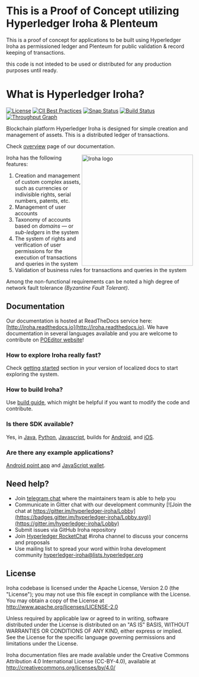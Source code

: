 # This is a Proof of Concept utilizing Hyperledger Iroha & Plenteum

This is a proof of concept for applications to be built using Hyperledger Iroha as permissioned ledger and Plenteum for public validation & record keeping of transactions.

this code is not inteded to be used or distributed for any production purposes until ready.

# What is Hyperledger Iroha?

[![License](https://img.shields.io/badge/License-Apache%202.0-blue.svg)](https://opensource.org/licenses/Apache-2.0)
[![CII Best Practices](https://bestpractices.coreinfrastructure.org/projects/960/badge)](https://bestpractices.coreinfrastructure.org/projects/960)
[![Snap Status](https://build.snapcraft.io/badge/hyperledger/iroha.svg)](https://build.snapcraft.io/user/hyperledger/iroha)
[![Build Status](https://jenkins.soramitsu.co.jp/buildStatus/icon?job=iroha/iroha-hyperledger/master)](https://jenkins.soramitsu.co.jp/job/iroha/job/iroha-hyperledger/job/master/)
[![Throughput Graph](https://graphs.waffle.io/hyperledger/iroha/throughput.svg)](https://waffle.io/hyperledger/iroha/metrics/throughput)

Blockchain platform Hyperledger Iroha is designed for simple creation and management of assets. This is a distributed ledger of transactions.

Check [overview](http://iroha.readthedocs.io/en/latest/overview.html) page of our documentation.

<img height="300px" src="docs/image_assets/Iroha_3_sm.png"
 alt="Iroha logo" title="Iroha" align="right" />

Iroha has the following features:
1. Creation and management of custom complex assets, such as currencies or indivisible rights, serial numbers, patents, etc.
2. Management of user accounts
3. Taxonomy of accounts based on _domains_ — or _sub-ledgers_ in the system
4. The system of rights and verification of user permissions for the execution of transactions and queries in the system
5. Validation of business rules for transactions and queries in the system

Among the non-functional requirements can be noted a high degree of network fault tolerance _(Byzantine Fault Tolerant)_.

## Documentation

Our documentation is hosted at ReadTheDocs service here: [http://iroha.readthedocs.io](http://iroha.readthedocs.io).
We have documentation in several languages available and you are welcome to contribute on [POEditor website](https://poeditor.com/join/project/SFpZw7o33o)!

### How to explore Iroha really fast?

Check [getting started](http://iroha.readthedocs.io/en/latest/getting_started/) section in your version of localized docs to start exploring the system.

### How to build Iroha?

Use [build guide](http://iroha.readthedocs.io/en/latest/guides/build.html), which might be helpful if you want to modify the code and contribute.

### Is there SDK available?

Yes, in [Java](http://iroha.readthedocs.io/en/latest/guides/libraries/java.html), [Python](http://iroha.readthedocs.io/en/latest/guides/libraries/python.html), [Javascript](http://iroha.readthedocs.io/en/latest/guides/libraries/nodejs.html), builds for [Android](http://iroha.readthedocs.io/en/latest/guides/libraries/android.html), and [iOS](http://iroha.readthedocs.io/en/latest/guides/libraries/swift_ios.html).

### Are there any example applications?

[Android point app](https://github.com/hyperledger/iroha-android/tree/master/iroha-android-sample) and [JavaScript wallet](https://github.com/soramitsu/iroha-wallet-js).

## Need help?

* Join [telegram chat](https://t.me/hyperledgeriroha) where the maintainers team is able to help you
* Communicate in Gitter chat with our development community [![Join the chat at https://gitter.im/hyperledger-iroha/Lobby](https://badges.gitter.im/hyperledger-iroha/Lobby.svg)](https://gitter.im/hyperledger-iroha/Lobby)
* Submit issues via GitHub Iroha repository
* Join [Hyperledger RocketChat](https://chat.hyperledger.org) #iroha channel to discuss your concerns and proposals
* Use mailing list to spread your word within Iroha development community [hyperledger-iroha@lists.hyperledger.org](mailto:hyperledger-iroha@lists.hyperledger.org)

## License

Iroha codebase is licensed under the Apache License,
Version 2.0 (the "License"); you may not use this file except
in compliance with the License. You may obtain a copy of the
License at http://www.apache.org/licenses/LICENSE-2.0

Unless required by applicable law or agreed to in writing, software
distributed under the License is distributed on an "AS IS" BASIS,
WITHOUT WARRANTIES OR CONDITIONS OF ANY KIND, either express or implied.
See the License for the specific language governing permissions and
limitations under the License.

Iroha documentation files are made available under the Creative Commons
Attribution 4.0 International License (CC-BY-4.0), available at
http://creativecommons.org/licenses/by/4.0/
